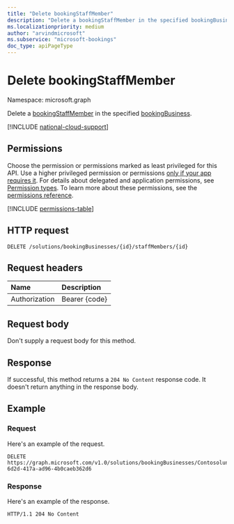 ```yaml
---
title: "Delete bookingStaffMember"
description: "Delete a bookingStaffMember in the specified bookingBusiness."
ms.localizationpriority: medium
author: "arvindmicrosoft"
ms.subservice: "microsoft-bookings"
doc_type: apiPageType
---
```


# Delete bookingStaffMember

Namespace: microsoft.graph

Delete a [bookingStaffMember](../resources/bookingstaffmember.md) in the specified [bookingBusiness](../resources/bookingbusiness.md).

[!INCLUDE [national-cloud-support](../../includes/global-only.md)]

## Permissions
Choose the permission or permissions marked as least privileged for this API. Use a higher privileged permission or permissions [only if your app requires it](/graph/permissions-overview#best-practices-for-using-microsoft-graph-permissions). For details about delegated and application permissions, see [Permission types](/graph/permissions-overview#permission-types). To learn more about these permissions, see the [permissions reference](/graph/permissions-reference).

<!-- { "blockType": "permissions", "name": "bookingstaffmember_delete" } -->
[!INCLUDE [permissions-table](../includes/permissions/bookingstaffmember-delete-permissions.md)]

## HTTP request
<!-- { "blockType": "ignored" } -->
```http
DELETE /solutions/bookingBusinesses/{id}/staffMembers/{id}

```
## Request headers
| Name       | Description|
|:---------------|:----------|
| Authorization  | Bearer {code}|

## Request body
Don't supply a request body for this method.


## Response
If successful, this method returns a `204 No Content` response code. It doesn't return anything in the response body.

## Example
### Request
Here's an example  of the request.

<!-- {
  "blockType": "request",
  "sampleKeys": ["Contosolunchdelivery@contoso.com", "5fae928f-6d2d-417a-ad96-4b0caeb362d6"]
}-->
```http
DELETE https://graph.microsoft.com/v1.0/solutions/bookingBusinesses/Contosolunchdelivery@contoso.com/staffMembers/5fae928f-6d2d-417a-ad96-4b0caeb362d6
```

### Response
Here's an example  of the response.
<!-- {
  "blockType": "response",
  "truncated": true
} -->
```http
HTTP/1.1 204 No Content
```

<!-- uuid: 8fcb5dbc-d5aa-4681-8e31-b001d5168d79
2015-10-25 14:57:30 UTC -->
<!--
{
  "type": "#page.annotation",
  "description": "Delete bookingStaffMember",
  "keywords": "",
  "section": "documentation",
  "tocPath": "",
  "suppressions": [
  ]
}
-->



